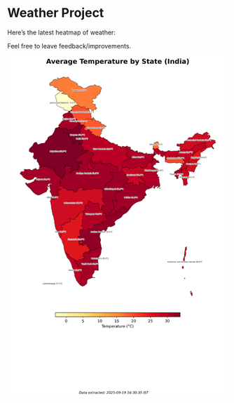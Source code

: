 # Weather Project

Here’s the latest heatmap of weather:

Feel free to leave feedback/improvements.

![India Heatmap](docs/assets/india_heatmap.png?v=CD37D5)
